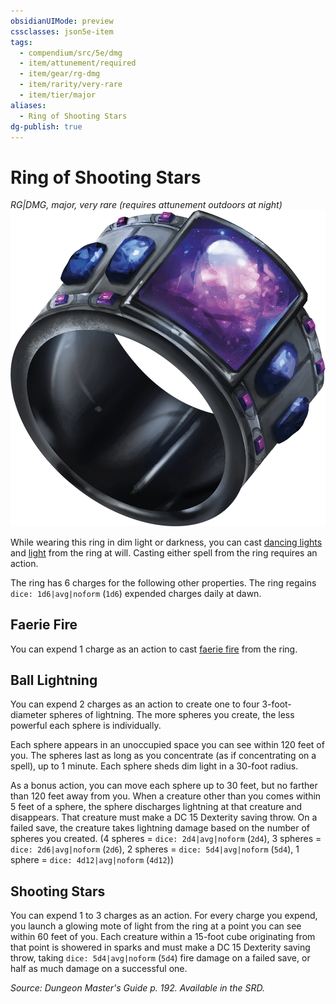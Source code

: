 ```yaml
---
obsidianUIMode: preview
cssclasses: json5e-item
tags:
  - compendium/src/5e/dmg
  - item/attunement/required
  - item/gear/rg-dmg
  - item/rarity/very-rare
  - item/tier/major
aliases:
  - Ring of Shooting Stars
dg-publish: true
---
```

# Ring of Shooting Stars
*RG|DMG, major, very rare (requires attunement outdoors at night)*  
![](https://raw.githubusercontent.com/5etools-mirror-2/5etools-img/main/items/DMG/Ring%20of%20Shooting%20Stars.webp#right)  


While wearing this ring in dim light or darkness, you can cast [dancing lights](/Admin/CLI/spells/dancing-lights.md) and [light](/Admin/CLI/spells/light.md) from the ring at will. Casting either spell from the ring requires an action.

The ring has 6 charges for the following other properties. The ring regains `dice: 1d6|avg|noform` (`1d6`) expended charges daily at dawn.

## Faerie Fire

You can expend 1 charge as an action to cast [faerie fire](/Admin/CLI/spells/faerie-fire.md) from the ring.

## Ball Lightning

You can expend 2 charges as an action to create one to four 3-foot-diameter spheres of lightning. The more spheres you create, the less powerful each sphere is individually.

Each sphere appears in an unoccupied space you can see within 120 feet of you. The spheres last as long as you concentrate (as if concentrating on a spell), up to 1 minute. Each sphere sheds dim light in a 30-foot radius.

As a bonus action, you can move each sphere up to 30 feet, but no farther than 120 feet away from you. When a creature other than you comes within 5 feet of a sphere, the sphere discharges lightning at that creature and disappears. That creature must make a DC 15 Dexterity saving throw. On a failed save, the creature takes lightning damage based on the number of spheres you created. (4 spheres = `dice: 2d4|avg|noform` (`2d4`), 3 spheres = `dice: 2d6|avg|noform` (`2d6`), 2 spheres = `dice: 5d4|avg|noform` (`5d4`), 1 sphere = `dice: 4d12|avg|noform` (`4d12`))

## Shooting Stars

You can expend 1 to 3 charges as an action. For every charge you expend, you launch a glowing mote of light from the ring at a point you can see within 60 feet of you. Each creature within a 15-foot cube originating from that point is showered in sparks and must make a DC 15 Dexterity saving throw, taking `dice: 5d4|avg|noform` (`5d4`) fire damage on a failed save, or half as much damage on a successful one.

*Source: Dungeon Master's Guide p. 192. Available in the SRD.*